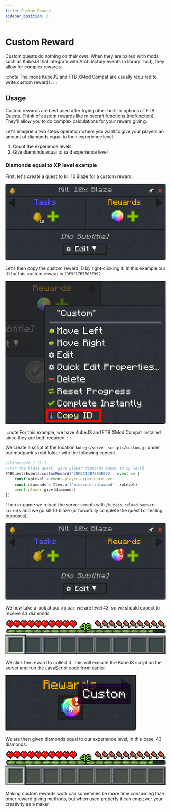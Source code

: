 ```yaml
---
title: Custom Reward
sidebar_position: 6
---
```


# Custom Reward

Custom quests do nothing on their own. When they are paired with mods such as KubeJS that integrate with Architectury events (a library mod), they allow for complex rewards.

:::note
The mods KubeJS and FTB XMod Compat are usually required to write custom rewards.
:::

## Usage

Custom rewards are best used after trying other built-in options of FTB Quests. Think of custom rewards like minecraft functions (mcfunction). They'll allow you to do complex calculations for your reward giving.

Let's imagine a two steps operation where you want to give your players an amount of diamonds equal to their experience level.

1. Count the experience levels
2. Give diamonds equal to said experience level

### Diamonds equal to XP level example

First, let's create a quest to kill 10 Blaze for a custom reward.

![Custom reward creation](../../../../../_assets/images/quests/rewards/custom-reward-creation.png "Killing 10 blazes will reward us with the currently inactive custom reward")

Let's then copy the custom reward ID by right-clicking it. In this example our ID for this custom reward is `29F9C17B7503E992`.

![Copying the id](../../../../../_assets/images/quests/rewards/custom-copy-id.png "Right-click allows us to copy the ID")

:::note
For this example, we have KubeJS and FTB XMod Compat installed since they are both required.
:::

We create a script at the location `kubejs/server_scripts/custom.js` under our modpack's root folder with the following content.

```javascript
//Minecraft 1.21.1
//For the blaze quest, give player diamonds equal to xp level
FTBQuestsEvents.customReward('29F9C17B7503E992', event => {
    const xpLevel = event.player.experienceLevel
    const diamonds = Item.of('minecraft:diamond', xpLevel)
    event.player.give(diamonds)
})
```

Then in-game we reload the server scripts with `/kubejs reload server-scripts` and we go kill 10 blaze (or forcefully complete the quest for testing purposes).

![Quest completed](../../../../../_assets/images/quests/rewards/custom-quest-complete.png "The blaze requirement of our quest is completed")

We now take a look at our xp bar: we are level 43, so we should expect to receive 43 diamonds.

![Player xp bar](../../../../../_assets/images/quests/rewards/custom-lv-forty-three.png "The player is level forty-three")

We click the reward to collect it. This will execute the KubeJS script on the server and run the JavaScript code from earlier.

![Claiming reward](../../../../../_assets/images/quests/rewards/custom-claim-reward.webp "Claiming the custom reward")

We are then given diamonds equal to our experience level, in this case, 43 diamonds.

![Obtaining diamonds](../../../../../_assets/images/quests/rewards/custom-receive-diamond.webp "Receiving forty-three diamonds from the custom reward")

Making custom rewards work can sometimes be more time consuming than other reward giving methods, but when used properly it can empower your creativity as a maker.
